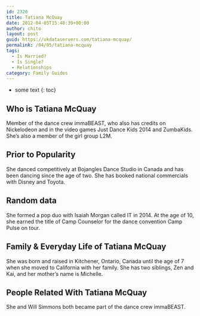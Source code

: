 ```yaml
---
id: 2320
title: Tatiana McQuay
date: 2012-04-05T15:48:39+00:00
author: chito
layout: post
guid: https://ukdataservers.com/tatiana-mcquay/
permalink: /04/05/tatiana-mcquay
tags:
  - Is Married?
  - Is Single?
  - Relationships
category: Family Guides
---
```


* some text
{: toc}
          
          
## Who is  Tatiana McQuay
                  
                  
                  
Member of the dance crew immaBEAST, who also has credits on Nickelodeon and in the video games Just Dance Kids 2014 and ZumbaKids. She&#8217;s also a member of the girl group L2M. 
                  
                
                
                
## Prior to Popularity 
                  
                  
                  
She danced competitively at Bojangles Dance Studio in Canada and has been dancing since the age of two. She has booked national commercials with Disney and Toyota. 
                  
                
                
                
## Random data 
                  
                  
                  
She formed a pop duo with Isaiah Morgan called IT in 2014. At the age of 10, she earned the title of Camp Counselor for the dance convention Camp Pulse on tour. 
                  
                
                
                
## Family & Everyday Life of Tatiana McQuay
                  
                  
                  
She was born and raised in Kitchener, Ontario, Canada until the age of 7 when she moved to California with her family. She has two siblings, Zen and Kai, and her mother&#8217;s name is Michelle. 
                  
                
                
                
## People Related With  Tatiana McQuay
                  
                  
                  
She and Will Simmons both became part of the dance crew immaBEAST. 
                  
                
              
            
          
          
          
    
    
  
